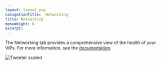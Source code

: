 ```yaml
---
layout: layout.pug
navigationTitle:  Networking
title: Networking
menuWeight: 6
excerpt:
---
```


The Networking tab provides a comprehensive view of the health of your VIPs. For more information, see the [documentation](/mesosphere/dcos/1.9/networking/load-balancing-vips/virtual-ip-addresses/).

![Tweeter scaled](/mesosphere/dcos/1.9/img/tweeter-services8-ee.png)
